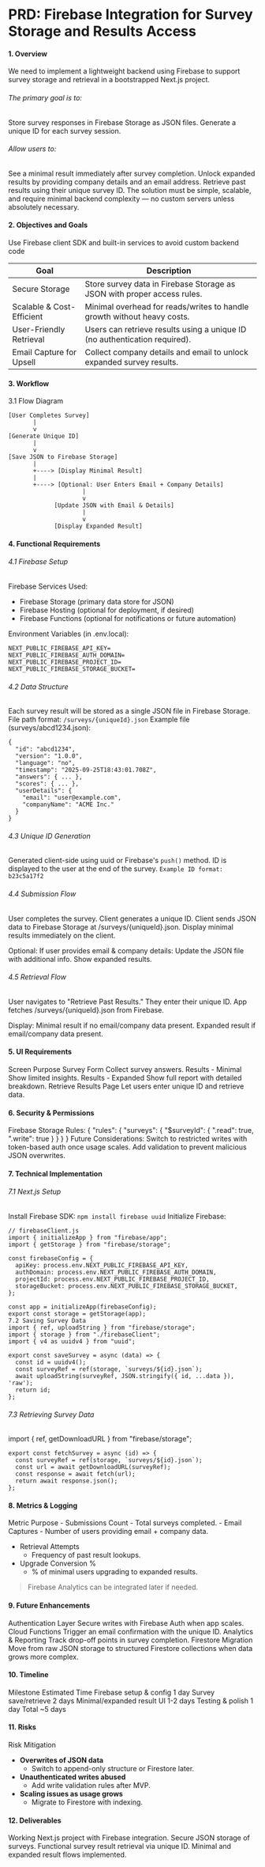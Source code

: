 # PRD: Firebase Integration for Survey Storage and Results Access
#### 1. Overview
We need to implement a lightweight backend using Firebase to support survey storage and retrieval in a bootstrapped Next.js project.

###### The primary goal is to:
Store survey responses in Firebase Storage as JSON files.
	Generate a unique ID for each survey session.

###### Allow users to:
See a minimal result immediately after survey completion.
Unlock expanded results by providing company details and an email address.
Retrieve past results using their unique survey ID.
The solution must be simple, scalable, and require minimal backend complexity — no custom servers unless absolutely necessary.

#### 2. Objectives and Goals
Use Firebase client SDK and built-in services to avoid custom backend code

| Goal                      | Description                                                                |
| ------------------------- | -------------------------------------------------------------------------- |
| Secure Storage            | Store survey data in Firebase Storage as JSON with proper access rules.    |
| Scalable & Cost-Efficient | Minimal overhead for reads/writes to handle growth without heavy costs.    |
| User-Friendly Retrieval   | Users can retrieve results using a unique ID (no authentication required). |
| Email Capture for Upsell  | Collect company details and email to unlock expanded survey results.       |

#### 3. Workflow
3.1 Flow Diagram
```
[User Completes Survey]
       |
       v
[Generate Unique ID]
       |
       v
[Save JSON to Firebase Storage]
       |
       +----> [Display Minimal Result]
       |
       +----> [Optional: User Enters Email + Company Details]
                     |
                     v
             [Update JSON with Email & Details]
                     |
                     v
             [Display Expanded Result]
```

#### 4. Functional Requirements
###### 4.1 Firebase Setup

Firebase Services Used:
- Firebase Storage (primary data store for JSON)
- Firebase Hosting (optional for deployment, if desired)
- Firebase Functions (optional for notifications or future automation)

Environment Variables (in .env.local):
```
NEXT_PUBLIC_FIREBASE_API_KEY=
NEXT_PUBLIC_FIREBASE_AUTH_DOMAIN=
NEXT_PUBLIC_FIREBASE_PROJECT_ID=
NEXT_PUBLIC_FIREBASE_STORAGE_BUCKET=
```

###### 4.2 Data Structure
Each survey result will be stored as a single JSON file in Firebase Storage.
File path format:
`/surveys/{uniqueId}.json`
Example file (surveys/abcd1234.json):
```
{
  "id": "abcd1234",
  "version": "1.0.0",
  "language": "no",
  "timestamp": "2025-09-25T18:43:01.708Z",
  "answers": { ... },
  "scores": { ... },
  "userDetails": {
    "email": "user@example.com",
    "companyName": "ACME Inc."
  }
}
```
###### 4.3 Unique ID Generation
Generated client-side using uuid or Firebase's `push()` method.
ID is displayed to the user at the end of the survey.
`Example ID format: b23c5a17f2`
###### 4.4 Submission Flow
User completes the survey.
Client generates a unique ID.
Client sends JSON data to Firebase Storage at /surveys/{uniqueId}.json.
Display minimal results immediately on the client.

Optional:
If user provides email & company details:
Update the JSON file with additional info.
Show expanded results.
###### 4.5 Retrieval Flow
User navigates to "Retrieve Past Results."
They enter their unique ID.
App fetches /surveys/{uniqueId}.json from Firebase.

Display:
Minimal result if no email/company data present.
Expanded result if email/company data present.

#### 5. UI Requirements
Screen	Purpose
Survey Form	Collect survey answers.
Results - Minimal	Show limited insights.
Results - Expanded	Show full report with detailed breakdown.
Retrieve Results Page	Let users enter unique ID and retrieve data.
#### 6. Security & Permissions
Firebase Storage Rules:
{
  "rules": {
    "surveys": {
      "$surveyId": {
        ".read": true,
        ".write": true
      }
    }
  }
}
Future Considerations:
Switch to restricted writes with token-based auth once usage scales.
Add validation to prevent malicious JSON overwrites.
#### 7. Technical Implementation
###### 7.1 Next.js Setup
Install Firebase SDK:
`npm install firebase uuid`
Initialize Firebase:
```
// firebaseClient.js
import { initializeApp } from "firebase/app";
import { getStorage } from "firebase/storage";

const firebaseConfig = {
  apiKey: process.env.NEXT_PUBLIC_FIREBASE_API_KEY,
  authDomain: process.env.NEXT_PUBLIC_FIREBASE_AUTH_DOMAIN,
  projectId: process.env.NEXT_PUBLIC_FIREBASE_PROJECT_ID,
  storageBucket: process.env.NEXT_PUBLIC_FIREBASE_STORAGE_BUCKET,
};

const app = initializeApp(firebaseConfig);
export const storage = getStorage(app);
7.2 Saving Survey Data
import { ref, uploadString } from "firebase/storage";
import { storage } from "./firebaseClient";
import { v4 as uuidv4 } from "uuid";

export const saveSurvey = async (data) => {
  const id = uuidv4();
  const surveyRef = ref(storage, `surveys/${id}.json`);
  await uploadString(surveyRef, JSON.stringify({ id, ...data }), 'raw');
  return id;
};
```
###### 7.3 Retrieving Survey Data
import { ref, getDownloadURL } from "firebase/storage";

```
export const fetchSurvey = async (id) => {
  const surveyRef = ref(storage, `surveys/${id}.json`);
  const url = await getDownloadURL(surveyRef);
  const response = await fetch(url);
  return await response.json();
};
```
#### 8. Metrics & Logging
Metric	Purpose
	- Submissions Count
	- Total surveys completed.
	- Email Captures
		- Number of users providing email + company data.
- Retrieval Attempts
	- Frequency of past result lookups.
- Upgrade Conversion %
	- % of minimal users upgrading to expanded results.

> Firebase Analytics can be integrated later if needed.

#### 9. Future Enhancements
Authentication Layer
Secure writes with Firebase Auth when app scales.
Cloud Functions
Trigger an email confirmation with the unique ID.
Analytics & Reporting
Track drop-off points in survey completion.
Firestore Migration
Move from raw JSON storage to structured Firestore collections when data grows more complex.
#### 10. Timeline
Milestone	Estimated Time
Firebase setup & config	1 day
Survey save/retrieve	2 days
Minimal/expanded result UI	1-2 days
Testing & polish	1 day
Total	~5 days
#### 11. Risks
Risk Mitigation
- **Overwrites of JSON data**	
	- Switch to append-only structure or Firestore later.
- **Unauthenticated writes abused**
	- Add write validation rules after MVP.
- **Scaling issues as usage grows**
	- Migrate to Firestore with indexing.
#### 12. Deliverables
Working Next.js project with Firebase integration.
Secure JSON storage of surveys.
Functional survey result retrieval via unique ID.
Minimal and expanded result flows implemented.
